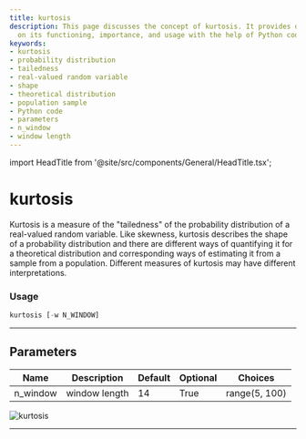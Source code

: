 ```yaml
---
title: kurtosis
description: This page discusses the concept of kurtosis. It provides detailed insights
  on its functioning, importance, and usage with the help of Python code.
keywords:
- kurtosis
- probability distribution
- tailedness
- real-valued random variable
- shape
- theoretical distribution
- population sample
- Python code
- parameters
- n_window
- window length
---
```


import HeadTitle from '@site/src/components/General/HeadTitle.tsx';

<HeadTitle title="kurtosis - Qa - Forex - Reference | OpenBB Terminal Docs" />

# kurtosis

Kurtosis is a measure of the "tailedness" of the probability distribution of a real-valued random variable. Like skewness, kurtosis describes the shape of a probability distribution and there are different ways of quantifying it for a theoretical distribution and corresponding ways of estimating it from a sample from a population. Different measures of kurtosis may have different interpretations.

### Usage

```python
kurtosis [-w N_WINDOW]
```

---

## Parameters

| Name | Description | Default | Optional | Choices |
| ---- | ----------- | ------- | -------- | ------- |
| n_window | window length | 14 | True | range(5, 100) |

![kurtosis](https://user-images.githubusercontent.com/46355364/154307174-68671146-9551-4c2f-a179-db1d4b20b992.png)

---
